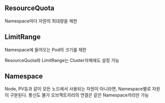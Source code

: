 ## ResourceQuota

Namespace마다 자원의 최대량을 제한

## LimitRange

Namespace에 들어오는 Pod의 크기를 제한

ResourceQuota와 LimitRange는 Cluster자체에도 설정 가능

## Namespace

Node, PV등과 같이 모든 노드에서 사용되는 자원이 아니라면, Namespace별로 자원이 구분된다.
통신도 불가
오브젝트끼리의 연결은 같은 Namespace끼리만 가능
